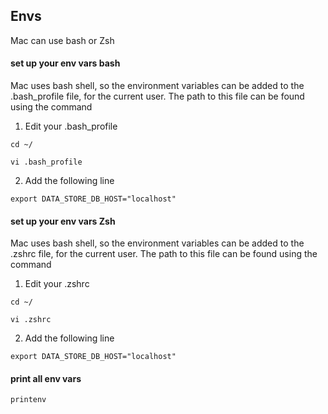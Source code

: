 

## Envs
Mac can use bash or Zsh


#### set up your env vars bash

Mac uses bash shell, so the environment variables can be added to the .bash_profile file, for the current user. 
The path to this file can be found using the command

1) Edit your .bash_profile
```
cd ~/

vi .bash_profile
```
2) Add the following line 

```
export DATA_STORE_DB_HOST="localhost"
```

#### set up your env vars Zsh

Mac uses bash shell, so the environment variables can be added to the .zshrc file, for the current user. 
The path to this file can be found using the command

1) Edit your .zshrc
```
cd ~/

vi .zshrc
```
2) Add the following line 

```
export DATA_STORE_DB_HOST="localhost"
```


#### print all env vars 

```
printenv
```

